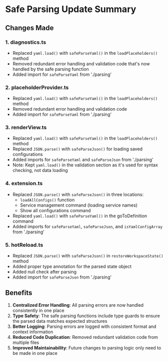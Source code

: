 # Safe Parsing Update Summary

## Changes Made

### 1. **diagnostics.ts**
- Replaced `yaml.load()` with `safeParseYaml()` in the `loadPlaceholders()` method
- Removed redundant error handling and validation code that's now handled by the safe parsing function
- Added import for `safeParseYaml` from './parsing'

### 2. **placeholderProvider.ts**
- Replaced `yaml.load()` with `safeParseYaml()` in the `loadPlaceholders()` method
- Removed redundant error handling and validation code
- Added import for `safeParseYaml` from './parsing'

### 3. **renderView.ts**
- Replaced `yaml.load()` with `safeParseYaml()` in the `loadPlaceholders()` method
- Replaced `JSON.parse()` with `safeParseJson()` for loading saved configurations
- Added imports for `safeParseYaml` and `safeParseJson` from './parsing'
- Note: Kept `yaml.load()` in the validation section as it's used for syntax checking, not data loading

### 4. **extension.ts**
- Replaced `JSON.parse()` with `safeParseJson()` in three locations:
  - `loadAllConfigs()` function
  - Service management command (loading service names)
  - Show all configurations command
- Replaced `yaml.load()` with `safeParseYaml()` in the goToDefinition command
- Added imports for `safeParseYaml`, `safeParseJson`, and `isYamlConfigArray` from './parsing'

### 5. **hotReload.ts**
- Replaced `JSON.parse()` with `safeParseJson()` in `restoreWorkspaceState()` method
- Added proper type annotation for the parsed state object
- Added null check after parsing
- Added import for `safeParseJson` from './parsing'

## Benefits

1. **Centralized Error Handling**: All parsing errors are now handled consistently in one place
2. **Type Safety**: The safe parsing functions include type guards to ensure the parsed data matches expected structures
3. **Better Logging**: Parsing errors are logged with consistent format and context information
4. **Reduced Code Duplication**: Removed redundant validation code from multiple files
5. **Improved Maintainability**: Future changes to parsing logic only need to be made in one place